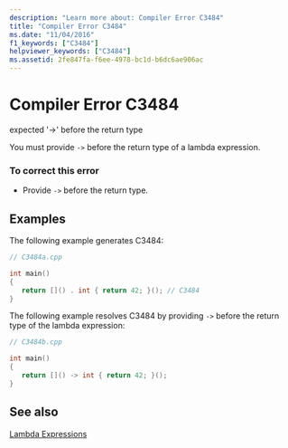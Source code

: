 ```yaml
---
description: "Learn more about: Compiler Error C3484"
title: "Compiler Error C3484"
ms.date: "11/04/2016"
f1_keywords: ["C3484"]
helpviewer_keywords: ["C3484"]
ms.assetid: 2fe847fa-f6ee-4978-bc1d-b6dc6ae906ac
---
```

# Compiler Error C3484

expected '->' before the return type

You must provide `->` before the return type of a lambda expression.

### To correct this error

- Provide `->` before the return type.

## Examples

The following example generates C3484:

```cpp
// C3484a.cpp

int main()
{
   return []() . int { return 42; }(); // C3484
}
```

The following example resolves C3484 by providing `->` before the return type of the lambda expression:

```cpp
// C3484b.cpp

int main()
{
   return []() -> int { return 42; }();
}
```

## See also

[Lambda Expressions](../../cpp/lambda-expressions-in-cpp.md)
